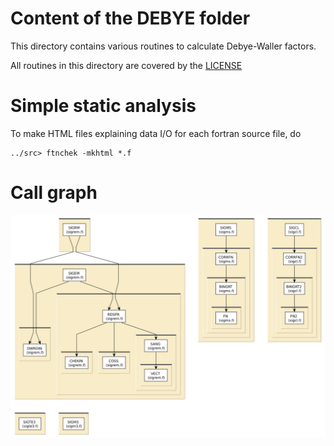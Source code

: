 
# Content of the DEBYE folder

This directory contains various routines to calculate Debye-Waller
factors.

All routines in this directory are covered by the [LICENSE](../HEADERS/license.h)

# Simple static analysis

To make HTML files explaining data I/O for each fortran source file, do

	../src> ftnchek -mkhtml *.f

# Call graph

![call graph for the BEBYE folder](tree/DEBYE.png)
